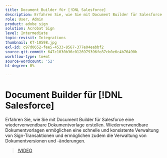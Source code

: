 ```yaml
---
title: Document Builder für [!DNL Salesforce]
description: Erfahren Sie, wie Sie mit Document Builder für Salesforce eine wiederverwendbare Dokumentvorlage erstellen.
role: User, Admin
product: adobe sign
solution: Acrobat Sign
level: Intermediate
topic-revisit: Integrations
thumbnail: KT-10598.jpg
exl-id: c97d0652-fee5-4533-8567-377e04eabbf2
source-git-commit: 647c1030b36c0126979396fe87cb0e6c4b76490b
workflow-type: tm+mt
source-wordcount: '52'
ht-degree: 0%

---
```


# Document Builder für [!DNL Salesforce]

Erfahren Sie, wie Sie mit Document Builder für Salesforce eine wiederverwendbare Dokumentvorlage erstellen. Wiederverwendbare Dokumentvorlagen ermöglichen eine schnelle und konsistente Verwaltung von Sign-Transaktionen und ermöglichen zudem die Verwaltung von Dokumentversionen und -änderungen.

>[!VIDEO](https://video.tv.adobe.com/v/3409414?hidetitle=true)
